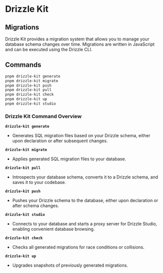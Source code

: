 # Drizzle Kit 

## Migrations

Drizzle Kit provides a migration system that allows you to manage your database schema changes over time. Migrations are written in JavaScript and can be executed using the Drizzle CLI.

## Commands

```bash
pnpm drizzle-kit generate
pnpm drizzle-kit migrate
pnpm drizzle-kit push
pnpm drizzle-kit pull
pnpm drizzle-kit check
pnpm drizzle-kit up
pnpm drizzle-kit studio
```
### Drizzle Kit Command Overview

**`drizzle-kit generate`**  
- Generates SQL migration files based on your Drizzle schema, either upon declaration or after subsequent changes.  

**`drizzle-kit migrate`**  
- Applies generated SQL migration files to your database.  

**`drizzle-kit pull`**  
- Introspects your database schema, converts it to a Drizzle schema, and saves it to your codebase.  

**`drizzle-kit push`**  
- Pushes your Drizzle schema to the database, either upon declaration or after schema changes.  

**`drizzle-kit studio`**  
- Connects to your database and starts a proxy server for Drizzle Studio, enabling convenient database browsing.  

**`drizzle-kit check`**  
- Checks all generated migrations for race conditions or collisions.  

**`drizzle-kit up`**  
- Upgrades snapshots of previously generated migrations.  
